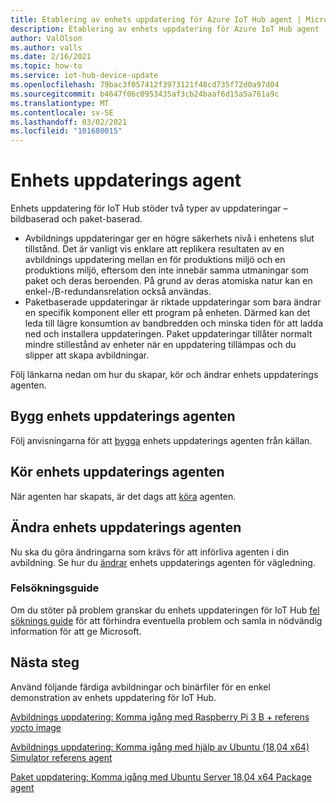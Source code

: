 ```yaml
---
title: Etablering av enhets uppdatering för Azure IoT Hub agent | Microsoft Docs
description: Etablering av enhets uppdatering för Azure IoT Hub agent
author: ValOlson
ms.author: valls
ms.date: 2/16/2021
ms.topic: how-to
ms.service: iot-hub-device-update
ms.openlocfilehash: 79bac3f057412f3973121f48cd735f72d0a97d04
ms.sourcegitcommit: b4647f06c0953435af3cb24baaf6d15a5a761a9c
ms.translationtype: MT
ms.contentlocale: sv-SE
ms.lasthandoff: 03/02/2021
ms.locfileid: "101680015"
---
```

# <a name="device-update-agent"></a>Enhets uppdaterings agent

Enhets uppdatering för IoT Hub stöder två typer av uppdateringar – bildbaserad och paket-baserad. 

* Avbildnings uppdateringar ger en högre säkerhets nivå i enhetens slut tillstånd. Det är vanligt vis enklare att replikera resultaten av en avbildnings uppdatering mellan en för produktions miljö och en produktions miljö, eftersom den inte innebär samma utmaningar som paket och deras beroenden. På grund av deras atomiska natur kan en enkel-/B-redundansrelation också användas. 
* Paketbaserade uppdateringar är riktade uppdateringar som bara ändrar en specifik komponent eller ett program på enheten. Därmed kan det leda till lägre konsumtion av bandbredden och minska tiden för att ladda ned och installera uppdateringen. Paket uppdateringar tillåter normalt mindre stillestånd av enheter när en uppdatering tillämpas och du slipper att skapa avbildningar. 

Följ länkarna nedan om hur du skapar, kör och ändrar enhets uppdaterings agenten.

## <a name="build-the-device-update-agent"></a>Bygg enhets uppdaterings agenten

Följ anvisningarna för att [bygga](https://github.com/Azure/iot-hub-device-update/blob/main/docs/agent-reference/how-to-build-agent-code.md) enhets uppdaterings agenten från källan.

## <a name="run-the-device-update-agent"></a>Kör enhets uppdaterings agenten

När agenten har skapats, är det dags att [köra](https://github.com/Azure/iot-hub-device-update/blob/main/docs/agent-reference/how-to-run-agent.md) agenten.

## <a name="modifying-the-device-update-agent"></a>Ändra enhets uppdaterings agenten

Nu ska du göra ändringarna som krävs för att införliva agenten i din avbildning.  Se hur du [ändrar](https://github.com/Azure/iot-hub-device-update/blob/main/docs/agent-reference/how-to-modify-the-agent-code.m) enhets uppdaterings agenten för vägledning.

### <a name="troubleshooting-guide"></a>Felsökningsguide

Om du stöter på problem granskar du enhets uppdateringen för IoT Hub [fel söknings guide](troubleshoot-device-update.md) för att förhindra eventuella problem och samla in nödvändig information för att ge Microsoft.

## <a name="next-steps"></a>Nästa steg

Använd följande färdiga avbildningar och binärfiler för en enkel demonstration av enhets uppdatering för IoT Hub.  

[Avbildnings uppdatering: Komma igång med Raspberry Pi 3 B + referens yocto image](device-update-raspberry-pi.md)

[Avbildnings uppdatering: Komma igång med hjälp av Ubuntu (18,04 x64) Simulator referens agent](device-update-simulator.md)

[Paket uppdatering: Komma igång med Ubuntu Server 18,04 x64 Package agent](device-update-ubuntu-agent.md)

